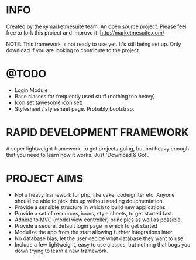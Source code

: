 INFO
====

Created by the @marketmesuite team. An open source project. Please feel free to fork this project and improve it.
http://marketmesuite.com/

NOTE: This framework is not ready to use yet. It's still being set up. Only download if you are looking to contribute to the project.

@TODO
=====
- Login Module
- Base classes for frequently used stuff (nothing too heavy).
- Icon set (awesome icon set)
- Stylesheet / stylesheet page. Probably bootstrap.

RAPID DEVELOPMENT FRAMEWORK
===========================

A super lightweight framework, to get projects going, but not heavy enough that you need to learn how it works.
Just 'Download & Go!'.


PROJECT AIMS
============

- Not a heavy framework for php, like cake, codeigniter etc. Anyone should be able to pick this up without reading doucmentation.
- Provide a sensible structure in which to build new applications
- Provide a set of resources, icons, style sheets, to get started fast.
- Adhere to MVC (model view controller) principles as well as possible.
- Provide a secure, default login page in which to get started
- Modulize the app from the start allowing furhter integrations later.
- No database bias, let the user decide what database they want to use.
- Include a few lightweight, easy to use classes, but nothing that bogs you down trying to learn a new framework.